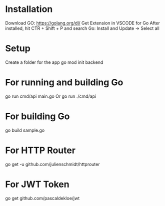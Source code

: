 # Installation
Download GO: https://golang.org/dl/
Get Extension in VSCODE for Go
After installed, hit CTR + Shift + P and search Go: Install and Update -> Select all

# Setup
Create a folder for the app
go mod init backend

# For running and building Go
go run cmd/api main.go 
Or
go run ./cmd/api

# For building Go
go build sample.go

# For HTTP Router
go get -u github.com/julienschmidt/httprouter

# For JWT Token
go get github.com/pascaldekloe/jwt
